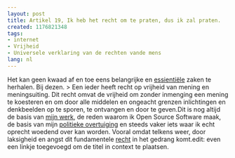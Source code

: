 ```yaml
---
layout: post
title: Artikel 19, Ik heb het recht om te praten, dus ik zal praten.
created: 1176821348
tags:
- internet
- Vrijheid
- Universele verklaring van de rechten vande mens
lang: nl
---
```

Het kan geen kwaad af en toe eens belangrijke en [essientiële](http://www.unhchr.ch/udhr/lang/dut.htm) zaken te herhalen. Bij dezen. > Een ieder heeft recht op vrijheid van mening en meningsuiting. Dit recht omvat de vrijheid om zonder inmenging een mening te koesteren en om door alle middelen en ongeacht grenzen inlichtingen en denkbeelden op te sporen, te ontvangen en door te geven.Dit is nog altijd de basis van [mijn werk](http://webschuur.com/), de reden waarom ik Open Source Software maak, de basis van mijn [politieke overtuiging](http://www.waaromgroenlinks.nl/) en steeds vaker iets waar ik echt oprecht woedend over kan worden. Vooral omdat telkens weer, door laksigheid en angst dit fundamentele [recht](http://nederhop.teksten.zdclan.nl/artiesten/opgezwolle/oz_praten.htm) in het gedrang komt.edit: even een linkje toegevoegd om de titel in context te plaatsen.
